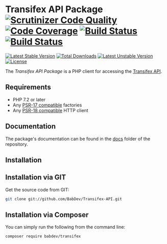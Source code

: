 Transifex API Package [![Scrutinizer Code Quality](https://scrutinizer-ci.com/g/BabDev/Transifex-API/badges/quality-score.png?b=master)](https://scrutinizer-ci.com/g/BabDev/Transifex-API/?branch=master) [![Code Coverage](https://scrutinizer-ci.com/g/BabDev/Transifex-API/badges/coverage.png?b=master)](https://scrutinizer-ci.com/g/BabDev/Transifex-API/?branch=master) [![Build Status](https://scrutinizer-ci.com/g/BabDev/Transifex-API/badges/build.png?b=master)](https://scrutinizer-ci.com/g/BabDev/Transifex-API/build-status/master) [![Build Status](https://travis-ci.org/BabDev/Transifex-API.svg?branch=master)](https://travis-ci.org/BabDev/Transifex-API)
===============

[![Latest Stable Version](https://poser.pugx.org/babdev/transifex/v/stable.svg)](https://packagist.org/packages/babdev/transifex)
[![Total Downloads](https://poser.pugx.org/babdev/transifex/downloads.svg)](https://packagist.org/packages/babdev/transifex)
[![Latest Unstable Version](https://poser.pugx.org/babdev/transifex/v/unstable.svg)](https://packagist.org/packages/babdev/transifex)
[![License](https://poser.pugx.org/babdev/transifex/license.svg)](https://packagist.org/packages/babdev/transifex)

The *Transifex API Package* is a PHP client for accessing the [Transifex API](http://docs.transifex.com/api/).

Requirements
------------

* PHP 7.2 or later
* Any [PSR-17 compatible](https://www.php-fig.org/psr/psr-17/) factories
* Any [PSR-18 compatible](https://www.php-fig.org/psr/psr-18/) HTTP client

Documentation
-------------

The package's documentation can be found in the [docs](docs) folder of the repository.

Installation
------------

## Installation via GIT

Get the source code from GIT:

```sh
git clone git://github.com/BabDev/Transifex-API.git
```

## Installation via Composer

You can simply run the following from the command line:

```sh
composer require babdev/transifex
```
